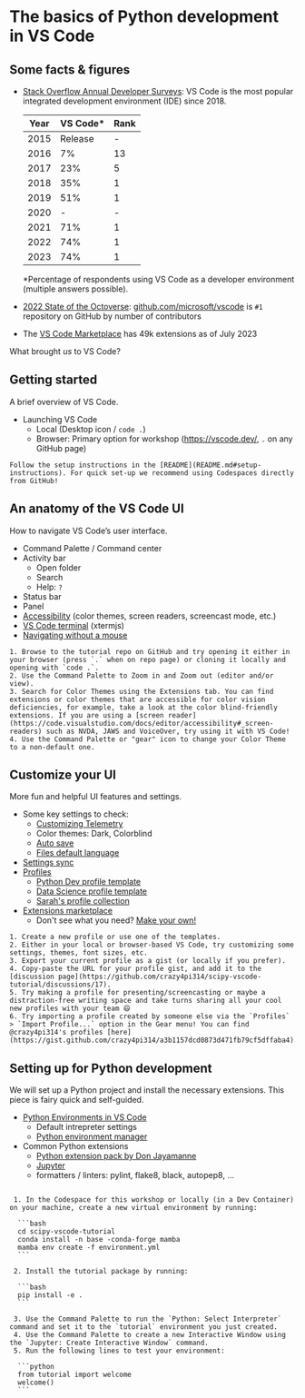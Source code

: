 # The basics of Python development in VS Code

## Some facts & figures

- [Stack Overflow Annual Developer Surveys](https://insights.stackoverflow.com/survey): VS Code is the most popular integrated development environment (IDE) since 2018.

  | Year | VS Code* | Rank |
  |------|----------|------|
  | 2015 | Release  | -    |
  | 2016 | 7%       | 13   |
  | 2017 | 23%      | 5    |
  | 2018 | 35%      | 1    |
  | 2019 | 51%      | 1    |
  | 2020 | -        | -    |
  | 2021 | 71%      | 1    |
  | 2022 | 74%      | 1    |
  | 2023 | 74%      | 1    |

  *Percentage of respondents using VS Code as a developer environment (multiple answers possible).

- [2022 State of the Octoverse](https://octoverse.github.com/2022/state-of-open-source): [github.com/microsoft/vscode](https://github.com/microsoft/vscode) is `#1` repository on GitHub by number of contributors 
- The [VS Code Marketplace](https://marketplace.visualstudio.com/search?target=VSCode&category=All%20categories&sortBy=Installs) has 49k extensions as of July 2023

What brought _us_ to VS Code?

## Getting started

A brief overview of VS Code.

- Launching VS Code
  - Local (Desktop icon / `code .`)
  - Browser: Primary option for workshop (https://vscode.dev/, `.` on any GitHub page)

```{admonition} Prep Exercise
Follow the setup instructions in the [README](README.md#setup-instructions). For quick set-up we recommend using Codespaces directly from GitHub!
```

## An anatomy of the VS Code UI

How to navigate VS Code’s user interface.

- Command Palette / Command center
- Activity bar
  - Open folder
  - Search
  - Help: `?`
- Status bar
- Panel
- [Accessibility](https://code.visualstudio.com/docs/editor/accessibility) (color themes, screen readers, screencast mode, etc.)
- [VS Code terminal](https://code.visualstudio.com/docs/terminal/advanced) (xtermjs)
- [Navigating without a mouse](https://www.youtube.com/watch?v=dJWJ0hCAkAI)

```{admonition} Exercise: Explore VS Code accessibility
1. Browse to the tutorial repo on GitHub and try opening it either in your browser (press `.` when on repo page) or cloning it locally and opening with `code .`.
2. Use the Command Palette to Zoom in and Zoom out (editor and/or view).
3. Search for Color Themes using the Extensions tab. You can find extensions or color themes that are accessible for color vision deficiencies, for example, take a look at the color blind-friendly extensions. If you are using a [screen reader](https://code.visualstudio.com/docs/editor/accessibility#_screen-readers) such as NVDA, JAWS and VoiceOver, try using it with VS Code!
4. Use the Command Palette or "gear" icon to change your Color Theme to a non-default one.
```

## Customize your UI

More fun and helpful UI features and settings.

- Some key settings to check:
  - [Customizing Telemetry](https://code.visualstudio.com/docs/getstarted/telemetry)
  - Color themes: Dark, Colorblind
  - [Auto save](https://code.visualstudio.com/docs/editor/codebasics#_save-auto-save)
  - [Files default language](https://code.visualstudio.com/docs/languages/overview)
- [Settings sync](https://code.visualstudio.com/docs/editor/settings-sync)
- [Profiles](https://code.visualstudio.com/docs/editor/profiles)
  - [Python Dev profile template](https://code.visualstudio.com/docs/editor/profiles#_python-profile-template)
  - [Data Science profile template](https://code.visualstudio.com/docs/editor/profiles#_data-science-profile-template)
  - [Sarah's profile collection](https://dev.to/crazy4pi314/profiles-for-fun-and-profit-how-to-use-profiles-to-customize-vs-code-57hj)
- [Extensions marketplace](https://code.visualstudio.com/docs/editor/extension-marketplace)
  - Don't see what you need? [Make your own!](https://code.visualstudio.com/api/get-started/your-first-extension)

```{admonition} Exercise: Share your profile
1. Create a new profile or use one of the templates.
2. Either in your local or browser-based VS Code, try customizing some settings, themes, font sizes, etc.
3. Export your current profile as a gist (or locally if you prefer).
4. Copy-paste the URL for your profile gist, and add it to the [discussion page](https://github.com/crazy4pi314/scipy-vscode-tutorial/discussions/17).
5. Try making a profile for presenting/screencasting or maybe a distraction-free writing space and take turns sharing all your cool new profiles with your team 😄
6. Try importing a profile created by someone else via the `Profiles` > `Import Profile...` option in the Gear menu! You can find @crazy4pi314's profiles [here](https://gist.github.com/crazy4pi314/a3b1157dcd0873d471fb79cf5dffaba4).
```

## Setting up for Python development

We will set up a Python project and install the necessary extensions. This piece is fairy quick and self-guided.

- [Python Environments in VS Code](https://code.visualstudio.com/docs/python/environments#_creating-environments)
  - Default intrepreter settings
  - [Python environment manager](https://marketplace.visualstudio.com/items?itemName=donjayamanne.python-environment-manager)
- Common Python extensions
  - [Python extension pack by Don Jayamanne](https://marketplace.visualstudio.com/items?itemName=donjayamanne.python-extension-pack)
  - [Jupyter](https://marketplace.visualstudio.com/items?itemName=ms-toolsai.jupyter)
  - formatters / linters: pylint, flake8, black, autopep8, ...

````{admonition} Exercise: New Python project from scratch

 1. In the Codespace for this workshop or locally (in a Dev Container) on your machine, create a new virtual environment by running:

  ```bash
  cd scipy-vscode-tutorial
  conda install -n base -conda-forge mamba
  mamba env create -f environment.yml
  ```

 2. Install the tutorial package by running:

  ```bash
  pip install -e .
  ```

 3. Use the Command Palette to run the `Python: Select Interpreter` command and set it to the `tutorial` environment you just created.
 4. Use the Command Palette to create a new Interactive Window using the `Jupyter: Create Interactive Window` command.
 5. Run the following lines to test your environment:

  ```python
  from tutorial import welcome
  welcome()
  ```
````
